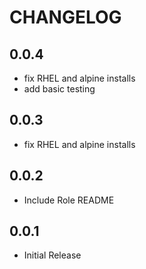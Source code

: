 # CHANGELOG
## 0.0.4
- fix RHEL and alpine installs
- add basic testing

## 0.0.3
- fix RHEL and alpine installs

## 0.0.2
- Include Role README

## 0.0.1
- Initial Release
